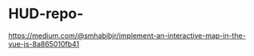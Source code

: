 # HUD-repo-





https://medium.com/@smhabibjr/implement-an-interactive-map-in-the-vue-js-8a865010fb41